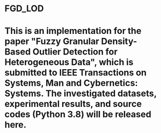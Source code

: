 # FGD_LOD
# This is an implementation for the paper "Fuzzy Granular Density-Based Outlier Detection for Heterogeneous Data", which is submitted to IEEE Transactions on Systems, Man and Cybernetics: Systems. The investigated datasets, experimental results, and source codes (Python 3.8) will be released here.
